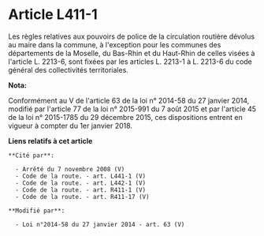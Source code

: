 # Article L411-1

Les règles relatives aux pouvoirs de police de la circulation routière dévolus au maire dans la commune, à l'exception pour
les communes des départements de la Moselle, du Bas-Rhin et du Haut-Rhin de celles visées à l'article L. 2213-6, sont fixées
par les articles L. 2213-1 à L. 2213-6 du code général des collectivités territoriales.

**Nota:**

Conformément au V de l'article 63 de la loi n° 2014-58 du 27 janvier 2014, modifié par l'article 77 de la loi n° 2015-991 du
7 août 2015 et par l'article 45 de la loi n° 2015-1785 du 29 décembre 2015, ces dispositions entrent en vigueur à compter du
1er janvier 2018.

**Liens relatifs à cet article**

	**Cité par**:

	  - Arrêté du 7 novembre 2008 (V)
	  - Code de la route. - art. L441-1 (V)
	  - Code de la route. - art. L442-1 (V)
	  - Code de la route. - art. R411-1 (V)
	  - Code de la route. - art. R411-17 (V)

	**Modifié par**:

	  - Loi n°2014-58 du 27 janvier 2014 - art. 63 (V)
